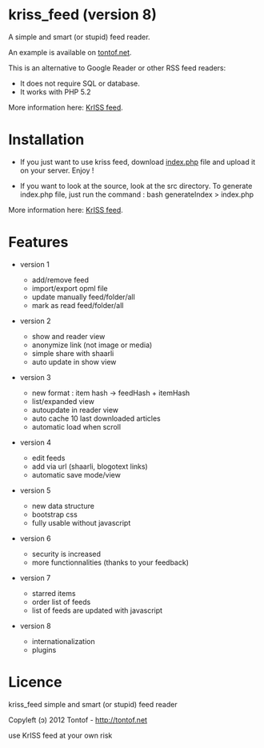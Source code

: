 kriss_feed (version 8)
======================

A simple and smart (or stupid) feed reader.

An example is available on [tontof.net](http://tontof.net/feed).

This is an alternative to Google Reader or other RSS feed readers:
- It does not require SQL or database.
- It works with PHP 5.2

More information here: [KrISS feed](http://tontof.net/kriss/feed).

Installation
============
* If you just want to use kriss feed, download [index.php](https://raw.github.com/tontof/kriss_feed/master/index.php) file and upload it
on your server. Enjoy !

* If you want to look at the source, look at the src directory.
To generate index.php file, just run the command :
bash generateIndex > index.php

More information here: [KrISS feed](http://tontof.net/kriss/feed).

Features
========
* version 1
  * add/remove feed
  * import/export opml file
  * update manually feed/folder/all
  * mark as read feed/folder/all

* version 2
  * show and reader view
  * anonymize link (not image or media)
  * simple share with shaarli
  * auto update in show view

* version 3
  * new format : item hash -> feedHash + itemHash
  * list/expanded view
  * autoupdate in reader view
  * auto cache 10 last downloaded articles
  * automatic load when scroll

* version 4
  * edit feeds
  * add via url (shaarli, blogotext links)
  * automatic save mode/view

* version 5
  * new data structure
  * bootstrap css
  * fully usable without javascript

* version 6
  * security is increased
  * more functionnalities (thanks to your feedback)

* version 7
  * starred items
  * order list of feeds
  * list of feeds are updated with javascript

* version 8
  * internationalization
  * plugins

Licence
=======
kriss_feed simple and smart (or stupid) feed reader

Copyleft (ɔ) 2012 Tontof - http://tontof.net

use KrISS feed at your own risk

